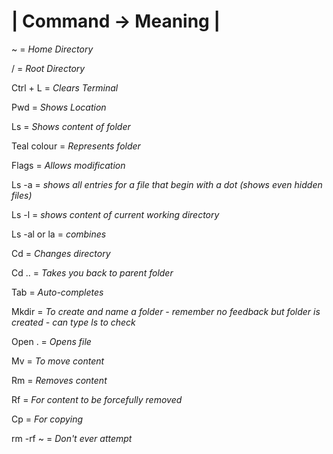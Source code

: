# | Command -> Meaning |

~ = *Home Directory*

/ = *Root Directory*

Ctrl + L = *Clears Terminal*

Pwd = *Shows Location*

Ls = *Shows content of folder*

Teal colour = *Represents folder*

Flags = *Allows modification*

Ls -a = *shows all entries for a file that begin with a dot (shows even hidden files)*

Ls -l = *shows content of current working directory*

Ls -al or la = *combines*

Cd = *Changes directory*

Cd .. = *Takes you back to parent folder*

Tab = *Auto-completes*

Mkdir = *To create and name a folder - remember no feedback but folder is created - can type ls to check*

Open . = *Opens file*

Mv = *To move content*

Rm = *Removes content*

Rf = *For content to be forcefully removed*

Cp = *For copying*

rm -rf ~ = *Don't ever attempt*








